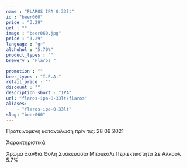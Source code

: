 ```yaml
---
name : "FLAROS IPA 0.33lt"
id : "beer060"
price : "3.29"
url : ""
image : "beer060.jpg"
price : "3.29"
language : "gr"
alchohol : "5.70%"
product_types : ""
brewery : "Flaros "

promotion : ""
beer_types : "I.P.A."
retail_price : ""
discount : ""
description_short : "IPA"
url: "flaros-ipa-0-33lt/flaros"
aliases: 
    - "flaros-ipa-0-33lt"
slug: "beer060"
---
```


Προτεινόμενη κατανάλωση πρίν τις: 28 09 2021

Χαρακτηριστικά

Χρώμα
Ξανθιά Θολή
Συσκευασία
Μπουκάλι
Περιεκτικότητα Σε Αλκοόλ
5.7%